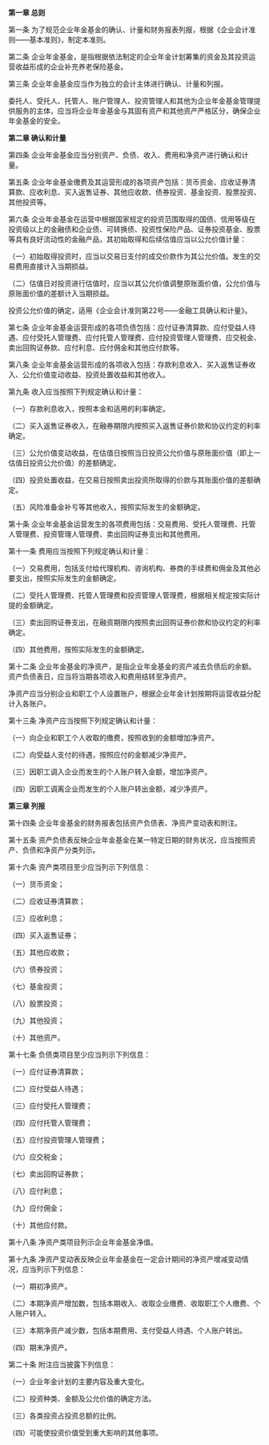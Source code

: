 **第一章 总则**

 第一条 为了规范企业年金基金的确认、计量和财务报表列报，根据《企业会计准则——基本准则》，制定本准则。

 第二条 企业年金基金，是指根据依法制定的企业年金计划筹集的资金及其投资运营收益形成的企业补充养老保险基金。

 第三条 企业年金基金应当作为独立的会计主体进行确认、计量和列报。

 委托人、受托人、托管人、账户管理人、投资管理人和其他为企业年金基金管理提供服务的主体，应当将企业年金基金与其固有资产和其他资产严格区分，确保企业年金基金的安全。

**第二章 确认和计量**

 第四条 企业年金基金应当分别资产、负债、收入、费用和净资产进行确认和计量。

 第五条 企业年金基金缴费及其运营形成的各项资产包括：货币资金、应收证券清算款、应收利息、买入返售证券、其他应收款、债券投资、基金投资、股票投资、其他投资等。

 第六条 企业年金基金在运营中根据国家规定的投资范围取得的国债、信用等级在投资级以上的金融债和企业债、可转换债、投资性保险产品、证券投资基金、股票等具有良好流动性的金融产品，其初始取得和后续估值应当以公允价值计量：

 （一）初始取得投资时，应当以交易日支付的成交价款作为其公允价值。发生的交易费用直接计入当期损益。

 （二）估值日对投资进行估值时，应当以其公允价值调整原账面价值，公允价值与原账面价值的差额计入当期损益。

 投资公允价值的确定，适用《企业会计准则第22号——金融工具确认和计量》。

 第七条 企业年金基金运营形成的各项负债包括：应付证券清算款、应付受益人待遇、应付受托人管理费、应付托管人管理费、应付投资管理人管理费、应交税金、卖出回购证券款、应付利息、应付佣金和其他应付款等。

 第八条 企业年金基金运营形成的各项收入包括：存款利息收入、买入返售证券收入、公允价值变动收益、投资处置收益和其他收入。

 第九条 收入应当按照下列规定确认和计量：

 （一）存款利息收入，按照本金和适用的利率确定。

 （二）买入返售证券收入，在融券期限内按照买入返售证券价款和协议约定的利率确定。

 （三）公允价值变动收益，在估值日按照当日投资公允价值与原账面价值（即上一估值日投资公允价值）的差额确定。

 （四）投资处置收益，在交易日按照卖出投资所取得的价款与其账面价值的差额确定。

 （五）风险准备金补亏等其他收入，按照实际发生的金额确定。

 第十条 企业年金基金运营发生的各项费用包括：交易费用、受托人管理费、托管人管理费、投资管理人管理费、卖出回购证券支出和其他费用。

 第十一条 费用应当按照下列规定确认和计量：

 （一）交易费用，包括支付给代理机构、咨询机构、券商的手续费和佣金及其他必要支出，按照实际发生的金额确定。

 （二）受托人管理费、托管人管理费和投资管理人管理费，根据相关规定按实际计提的金额确定。

 （三）卖出回购证券支出，在融资期限内按照卖出回购证券价款和协议约定的利率确定。

 （四）其他费用，按照实际发生的金额确定。

 第十二条 企业年金基金的净资产，是指企业年金基金的资产减去负债后的余额。资产负债表日，应当将当期各项收入和费用结转至净资产。

 净资产应当分别企业和职工个人设置账户，根据企业年金计划按期将运营收益分配计入各账户。

 第十三条 净资产应当按照下列规定确认和计量：

 （一）向企业和职工个人收取的缴费，按照收到的金额增加净资产。

 （二）向受益人支付的待遇，按照应付的金额减少净资产。

 （三）因职工调入企业而发生的个人账户转入金额，增加净资产。

 （四）因职工调离企业而发生的个人账户转出金额，减少净资产。

**第三章 列报**

 第十四条 企业年金基金的财务报表包括资产负债表、净资产变动表和附注。

 第十五条 资产负债表反映企业年金基金在某一特定日期的财务状况，应当按照资产、负债和净资产分类列示。

 第十六条 资产类项目至少应当列示下列信息：

 （一）货币资金；

 （二）应收证券清算款；

 （三）应收利息；

 （四）买入返售证券；

 （五）其他应收款；

 （六）债券投资；

 （七）基金投资；

 （八）股票投资；

 （九）其他投资；

 （十）其他资产。

 第十七条 负债类项目至少应当列示下列信息：

 （一）应付证券清算款；

 （二）应付受益人待遇；

 （三）应付受托人管理费；

 （四）应付托管人管理费；

 （五）应付投资管理人管理费；

 （六）应交税金；

 （七）卖出回购证券款；

 （八）应付利息；

 （九）应付佣金；

 （十）其他应付款。

 第十八条 净资产类项目列示企业年金基金净值。

 第十九条 净资产变动表反映企业年金基金在一定会计期间的净资产增减变动情况，应当列示下列信息：

 （一）期初净资产。

 （二）本期净资产增加数，包括本期收入、收取企业缴费、收取职工个人缴费、个人账户转入。

 （三）本期净资产减少数，包括本期费用、支付受益人待遇、个人账户转出。

 （四）期末净资产。

 第二十条 附注应当披露下列信息：

 （一）企业年金计划的主要内容及重大变化。

 （二）投资种类、金额及公允价值的确定方法。

 （三）各类投资占投资总额的比例。

 （四）可能使投资价值受到重大影响的其他事项。